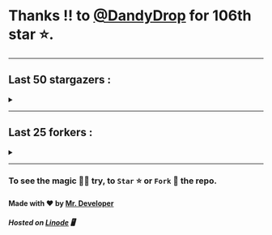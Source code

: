# Thanks !! to [@DandyDrop](https://github.com/DandyDrop) for 106th star ⭐.
---

## Last 50 stargazers :
<details><summary></summary>

| No. | Profile Pic | Username | Star Number ⭐ |
| :---: | :---: | :---: | :---: |
| 1. | <img src='https://avatars.githubusercontent.com/u/94701539?v=4'> | [@DandyDrop](https://github.com/DandyDrop) | 106 |
| 2. | <img src='https://avatars.githubusercontent.com/u/2102878?v=4'> | [@pascal-hofmann](https://github.com/pascal-hofmann) | 105 |
| 3. | <img src='https://avatars.githubusercontent.com/u/73209315?v=4'> | [@saadman-galib](https://github.com/saadman-galib) | 104 |
| 4. | <img src='https://avatars.githubusercontent.com/u/238114?v=4'> | [@lucciano](https://github.com/lucciano) | 103 |
| 5. | <img src='https://avatars.githubusercontent.com/u/119828208?v=4'> | [@Hydra-sjz](https://github.com/Hydra-sjz) | 102 |
| 6. | <img src='https://avatars.githubusercontent.com/u/107202816?v=4'> | [@its-truce](https://github.com/its-truce) | 101 |
| 7. | <img src='https://avatars.githubusercontent.com/u/100820152?v=4'> | [@AzRyCb](https://github.com/AzRyCb) | 100 |
| 8. | <img src='https://avatars.githubusercontent.com/u/121786009?v=4'> | [@dequate](https://github.com/dequate) | 99 |
| 9. | <img src='https://avatars.githubusercontent.com/u/117648465?v=4'> | [@dkppg2](https://github.com/dkppg2) | 98 |
| 10. | <img src='https://avatars.githubusercontent.com/u/67612593?v=4'> | [@BrydenIsNotSmart](https://github.com/BrydenIsNotSmart) | 97 |
| 11. | <img src='https://avatars.githubusercontent.com/u/16763276?v=4'> | [@K4CZP3R](https://github.com/K4CZP3R) | 96 |
| 12. | <img src='https://avatars.githubusercontent.com/u/45739963?v=4'> | [@didierganthier](https://github.com/didierganthier) | 95 |
| 13. | <img src='https://avatars.githubusercontent.com/u/77569653?v=4'> | [@SamirPaul1](https://github.com/SamirPaul1) | 94 |
| 14. | <img src='https://avatars.githubusercontent.com/u/48348029?v=4'> | [@xIMRANx](https://github.com/xIMRANx) | 93 |
| 15. | <img src='https://avatars.githubusercontent.com/u/482367?v=4'> | [@0xallie](https://github.com/0xallie) | 92 |
| 16. | <img src='https://avatars.githubusercontent.com/u/55983182?v=4'> | [@yasirarism](https://github.com/yasirarism) | 91 |
| 17. | <img src='https://avatars.githubusercontent.com/u/66245404?v=4'> | [@tovade](https://github.com/tovade) | 90 |
| 18. | <img src='https://avatars.githubusercontent.com/u/81961690?v=4'> | [@dinesh-0602](https://github.com/dinesh-0602) | 89 |
| 19. | <img src='https://avatars.githubusercontent.com/u/89954408?v=4'> | [@SunshroomChan](https://github.com/SunshroomChan) | 88 |
| 20. | <img src='https://avatars.githubusercontent.com/u/109037713?v=4'> | [@Buivanan82](https://github.com/Buivanan82) | 87 |
| 21. | <img src='https://avatars.githubusercontent.com/u/76533278?v=4'> | [@4amparaboy](https://github.com/4amparaboy) | 86 |
| 22. | <img src='https://avatars.githubusercontent.com/u/57042741?v=4'> | [@Woomymy](https://github.com/Woomymy) | 85 |
| 23. | <img src='https://avatars.githubusercontent.com/u/88822116?v=4'> | [@dgigantino](https://github.com/dgigantino) | 84 |
| 24. | <img src='https://avatars.githubusercontent.com/u/53967726?v=4'> | [@supercrafter333](https://github.com/supercrafter333) | 83 |
| 25. | <img src='https://avatars.githubusercontent.com/u/64813399?v=4'> | [@J1b1x](https://github.com/J1b1x) | 82 |
| 26. | <img src='https://avatars.githubusercontent.com/u/26801154?v=4'> | [@CodsXBlastin](https://github.com/CodsXBlastin) | 81 |
| 27. | <img src='https://avatars.githubusercontent.com/u/68734813?v=4'> | [@faded-ninja](https://github.com/faded-ninja) | 80 |
| 28. | <img src='https://avatars.githubusercontent.com/u/47496465?v=4'> | [@Matze997](https://github.com/Matze997) | 79 |
| 29. | <img src='https://avatars.githubusercontent.com/u/51480483?v=4'> | [@shizotoaster](https://github.com/shizotoaster) | 78 |
| 30. | <img src='https://avatars.githubusercontent.com/u/28113262?v=4'> | [@xISRAPILx](https://github.com/xISRAPILx) | 77 |
| 31. | <img src='https://avatars.githubusercontent.com/u/32965703?v=4'> | [@Ifera](https://github.com/Ifera) | 76 |
| 32. | <img src='https://avatars.githubusercontent.com/u/50779115?v=4'> | [@ReversoDev](https://github.com/ReversoDev) | 75 |
| 33. | <img src='https://avatars.githubusercontent.com/u/40144185?v=4'> | [@itsDkiller](https://github.com/itsDkiller) | 74 |
| 34. | <img src='https://avatars.githubusercontent.com/u/34418030?v=4'> | [@HerryYT](https://github.com/HerryYT) | 73 |
| 35. | <img src='https://avatars.githubusercontent.com/u/40790870?v=4'> | [@SpaceLeft](https://github.com/SpaceLeft) | 72 |
| 36. | <img src='https://avatars.githubusercontent.com/u/16628342?v=4'> | [@DelxHQ](https://github.com/DelxHQ) | 71 |
| 37. | <img src='https://avatars.githubusercontent.com/u/46083528?v=4'> | [@siddharthroy12](https://github.com/siddharthroy12) | 70 |
| 38. | <img src='https://avatars.githubusercontent.com/u/75159744?v=4'> | [@Avyansh0001](https://github.com/Avyansh0001) | 69 |
| 39. | <img src='https://avatars.githubusercontent.com/u/62464560?v=4'> | [@Illegal-Services](https://github.com/Illegal-Services) | 68 |
| 40. | <img src='https://avatars.githubusercontent.com/u/90455659?v=4'> | [@akprivatebots](https://github.com/akprivatebots) | 67 |
| 41. | <img src='https://avatars.githubusercontent.com/u/76171703?v=4'> | [@roushanagarwalla](https://github.com/roushanagarwalla) | 66 |
| 42. | <img src='https://avatars.githubusercontent.com/u/26739205?v=4'> | [@AbdushukurRasulov](https://github.com/AbdushukurRasulov) | 65 |
| 43. | <img src='https://avatars.githubusercontent.com/u/92579700?v=4'> | [@JohnWickKeanue](https://github.com/JohnWickKeanue) | 64 |
| 44. | <img src='https://avatars.githubusercontent.com/u/85750096?v=4'> | [@JemonNazeer](https://github.com/JemonNazeer) | 63 |
| 45. | <img src='https://avatars.githubusercontent.com/u/106221089?v=4'> | [@ItzKingz](https://github.com/ItzKingz) | 62 |
| 46. | <img src='https://avatars.githubusercontent.com/u/32560442?v=4'> | [@mrdrivingduck](https://github.com/mrdrivingduck) | 61 |
| 47. | <img src='https://avatars.githubusercontent.com/u/105053471?v=4'> | [@Sharmaps1757](https://github.com/Sharmaps1757) | 60 |
| 48. | <img src='https://avatars.githubusercontent.com/u/87847004?v=4'> | [@Hesenovhuseyn](https://github.com/Hesenovhuseyn) | 59 |
| 49. | <img src='https://avatars.githubusercontent.com/u/104765453?v=4'> | [@youssefnasef](https://github.com/youssefnasef) | 58 |
| 50. | <img src='https://avatars.githubusercontent.com/u/105335749?v=4'> | [@spideyboyaman](https://github.com/spideyboyaman) | 57 |

</details>

---

## Last 25 forkers :
<details><summary></summary>

| No. | Profile Pic | Username | Fork Number 🍴 |
| :---: | :---: | :---: | :---: |
| 1. | <img src='https://avatars.githubusercontent.com/u/121696232?v=4'> | [@Yuvi5001](https://github.com/Yuvi5001) | 25 |
| 2. | <img src='https://avatars.githubusercontent.com/u/86344856?v=4'> | [@AmirulAndalib](https://github.com/AmirulAndalib) | 24 |
| 3. | <img src='https://avatars.githubusercontent.com/u/121786009?v=4'> | [@dequate](https://github.com/dequate) | 23 |
| 4. | <img src='https://avatars.githubusercontent.com/u/45739963?v=4'> | [@didierganthier](https://github.com/didierganthier) | 22 |
| 5. | <img src='https://avatars.githubusercontent.com/u/48980248?v=4'> | [@hybridvamp](https://github.com/hybridvamp) | 21 |
| 6. | <img src='https://avatars.githubusercontent.com/u/110144682?v=4'> | [@Jackabu](https://github.com/Jackabu) | 20 |
| 7. | <img src='https://avatars.githubusercontent.com/u/40790870?v=4'> | [@SpaceLeft](https://github.com/SpaceLeft) | 19 |
| 8. | <img src='https://avatars.githubusercontent.com/u/87888078?v=4'> | [@hydrix777](https://github.com/hydrix777) | 18 |
| 9. | <img src='https://avatars.githubusercontent.com/u/106221089?v=4'> | [@ItzKingz](https://github.com/ItzKingz) | 17 |
| 10. | <img src='https://avatars.githubusercontent.com/u/105053471?v=4'> | [@Sharmaps1757](https://github.com/Sharmaps1757) | 16 |
| 11. | <img src='https://avatars.githubusercontent.com/u/100023533?v=4'> | [@omkar1003](https://github.com/omkar1003) | 15 |
| 12. | <img src='https://avatars.githubusercontent.com/u/104765453?v=4'> | [@youssefnasef](https://github.com/youssefnasef) | 14 |
| 13. | <img src='https://avatars.githubusercontent.com/u/105335749?v=4'> | [@spideyboyaman](https://github.com/spideyboyaman) | 13 |
| 14. | <img src='https://avatars.githubusercontent.com/u/60040629?v=4'> | [@JD906](https://github.com/JD906) | 12 |
| 15. | <img src='https://avatars.githubusercontent.com/u/88897873?v=4'> | [@Nobody370](https://github.com/Nobody370) | 11 |
| 16. | <img src='https://avatars.githubusercontent.com/u/96438111?v=4'> | [@Gishankrishka2](https://github.com/Gishankrishka2) | 10 |
| 17. | <img src='https://avatars.githubusercontent.com/u/91558902?v=4'> | [@rk134-hub](https://github.com/rk134-hub) | 9 |
| 18. | <img src='https://avatars.githubusercontent.com/u/20133621?v=4'> | [@NitroFuN](https://github.com/NitroFuN) | 8 |
| 19. | <img src='https://avatars.githubusercontent.com/u/84174959?v=4'> | [@im-Satyendra](https://github.com/im-Satyendra) | 7 |
| 20. | <img src='https://avatars.githubusercontent.com/u/66910428?v=4'> | [@VIKASIND](https://github.com/VIKASIND) | 6 |
| 21. | <img src='https://avatars.githubusercontent.com/u/101307401?v=4'> | [@Tellyfun](https://github.com/Tellyfun) | 5 |
| 22. | <img src='https://avatars.githubusercontent.com/u/102476142?v=4'> | [@hiroultroid93819](https://github.com/hiroultroid93819) | 4 |
| 23. | <img src='https://avatars.githubusercontent.com/u/98212032?v=4'> | [@random772](https://github.com/random772) | 3 |
| 24. | <img src='https://avatars.githubusercontent.com/u/97720718?v=4'> | [@MaheshKmr9](https://github.com/MaheshKmr9) | 2 |
| 25. | <img src='https://avatars.githubusercontent.com/u/85005373?v=4'> | [@HerokuMods](https://github.com/HerokuMods) | 1 |

</details>

---
### To see the magic 🧚‍♂️ try, to `Star` ⭐ or `Fork` 🍴 the repo.
#### Made with ❤️ by [Mr. Developer](https://github.com/MrBotDeveloper)
##### Hosted on [Linode](https://www.linode.com/) 🖥